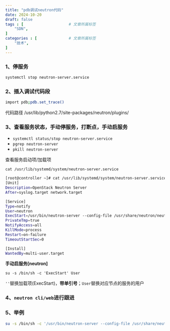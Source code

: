 ```yaml
---
title: "pdb调试neutron代码"
date: 2024-10-20
draft: false
tags : [                    # 文章所属标签
    "SDN",
]
categories : [              # 文章所属标签
    "技术",
]
---
```



### 1、停服务

```bash
systemctl stop neutron-server.service
```

### 2、插入调试代码段

```bash
import pdb;pdb.set_trace()
```

代码路径 /usr/lib/python2.7/site-packages/neutron/plugins/

### 3、查看服务状态，手动停服务，打断点，手动启服务

- `systemctl status/stop neutron-server.service`
- `pgrep neutron-server`
- `pkill neutron-server`

查看服务启动项/加载项

`cat /usr/lib/systemd/system/neutron-server.service`

```bash
[root@controller ~]# cat /usr/lib/systemd/system/neutron-server.service
[Unit]
Description=OpenStack Neutron Server
After=syslog.target network.target

[Service]
Type=notify
User=neutron
ExecStart=/usr/bin/neutron-server --config-file /usr/share/neutron/neutron-dist.conf --config-dir /usr/share/neutron/server --config-file /etc/neutron/neutron.conf --config-file /etc/neutron/plugin.ini --config-dir /etc/neutron/conf.d/common --config-dir /etc/neutron/conf.d/neutron-server --log-file /var/log/neutron/server.log
PrivateTmp=true
NotifyAccess=all
KillMode=process
Restart=on-failure
TimeoutStartSec=0

[Install]
WantedBy=multi-user.target
```

**手动启服务[neutron]**

`su -s /bin/sh -c 'ExecStart' User`

`''`替换加载项(ExecStart)，**带单引号**；`User`替换对应节点的服务的用户

### 4、`neutron cli/web`进行跟进

### 5、举例

```bash
su -s /bin/sh -c '/usr/bin/neutron-server --config-file /usr/share/neutron/neutron-dist.conf --config-dir /usr/share/neutron/server --config-file /etc/neutron/neutron.conf --config-file /etc/neutron/plugin.ini --config-dir /etc/neutron/conf.d/common --config-dir /etc/neutron/conf.d/neutron-server --log-file /var/log/neutron/server.log' neutron
```